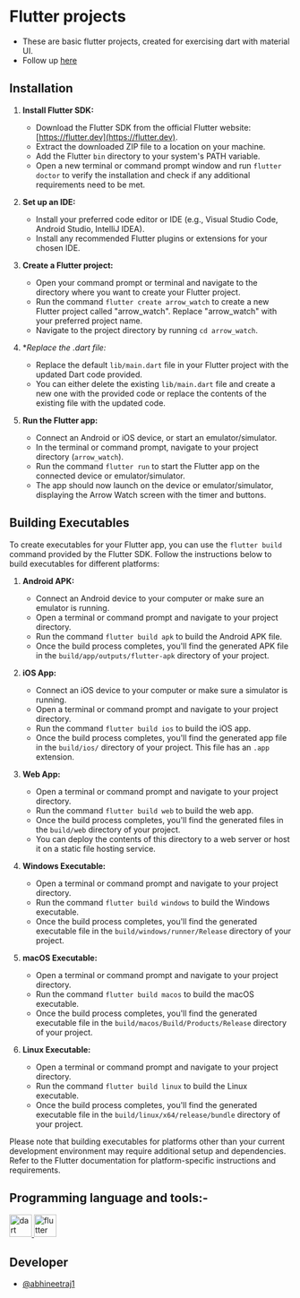 # Flutter projects
*	These are basic flutter projects, created for exercising dart with material UI.
*	Follow up [here]("/code")

## Installation

1. **Install Flutter SDK:**
   - Download the Flutter SDK from the official Flutter website: [https://flutter.dev](https://flutter.dev).
   - Extract the downloaded ZIP file to a location on your machine.
   - Add the Flutter `bin` directory to your system's PATH variable.
   - Open a new terminal or command prompt window and run `flutter doctor` to verify the installation and check if any additional requirements need to be met.

2. **Set up an IDE:**
   - Install your preferred code editor or IDE (e.g., Visual Studio Code, Android Studio, IntelliJ IDEA).
   - Install any recommended Flutter plugins or extensions for your chosen IDE.

3. **Create a Flutter project:**
   - Open your command prompt or terminal and navigate to the directory where you want to create your Flutter project.
   - Run the command `flutter create arrow_watch` to create a new Flutter project called "arrow_watch". Replace "arrow_watch" with your preferred project name.
   - Navigate to the project directory by running `cd arrow_watch`.

4. **Replace the *.dart file:**
   - Replace the default `lib/main.dart` file in your Flutter project with the updated Dart code provided.
   - You can either delete the existing `lib/main.dart` file and create a new one with the provided code or replace the contents of the existing file with the updated code.

5. **Run the Flutter app:**
   - Connect an Android or iOS device, or start an emulator/simulator.
   - In the terminal or command prompt, navigate to your project directory (`arrow_watch`).
   - Run the command `flutter run` to start the Flutter app on the connected device or emulator/simulator.
   - The app should now launch on the device or emulator/simulator, displaying the Arrow Watch screen with the timer and buttons.

## Building Executables

To create executables for your Flutter app, you can use the `flutter build` command provided by the Flutter SDK. Follow the instructions below to build executables for different platforms:

1. **Android APK:**
   - Connect an Android device to your computer or make sure an emulator is running.
   - Open a terminal or command prompt and navigate to your project directory.
   - Run the command `flutter build apk` to build the Android APK file.
   - Once the build process completes, you'll find the generated APK file in the `build/app/outputs/flutter-apk` directory of your project.

2. **iOS App:**
   - Connect an iOS device to your computer or make sure a simulator is running.
   - Open a terminal or command prompt and navigate to your project directory.
   - Run the command `flutter build ios` to build the iOS app.
   - Once the build process completes, you'll find the generated app file in the `build/ios/` directory of your project. This file has an `.app` extension.

3. **Web App:**
   - Open a terminal or command prompt and navigate to your project directory.
   - Run the command `flutter build web` to build the web app.
   - Once the build process completes, you'll find the generated files in the `build/web` directory of your project.
   - You can deploy the contents of this directory to a web server or host it on a static file hosting service.

4. **Windows Executable:**
   - Open a terminal or command prompt and navigate to your project directory.
   - Run the command `flutter build windows` to build the Windows executable.
   - Once the build process completes, you'll find the generated executable file in the `build/windows/runner/Release` directory of your project.

5. **macOS Executable:**
   - Open a terminal or command prompt and navigate to your project directory.
   - Run the command `flutter build macos` to build the macOS executable.
   - Once the build process completes, you'll find the generated executable file in the `build/macos/Build/Products/Release` directory of your project.

6. **Linux Executable:**
   - Open a terminal or command prompt and navigate to your project directory.
   - Run the command `flutter build linux` to build the Linux executable.
   - Once the build process completes, you'll find the generated executable file in the `build/linux/x64/release/bundle` directory of your project.

Please note that building executables for platforms other than your current development environment may require additional setup and dependencies. Refer to the Flutter documentation for platform-specific instructions and requirements.


## Programming language and tools:-
<a href="https://dart.dev" target="_blank" rel="noreferrer"> <img src="https://www.vectorlogo.zone/logos/dartlang/dartlang-icon.svg" alt="dart" width="40" height="40"/> </a> 
<a href="https://flutter.dev" target="_blank" rel="noreferrer"> <img src="https://cdn.iconscout.com/icon/free/png-256/free-flutter-2752187-2285004.png" alt="flutter" width="40" height="40"/> </a> 


## Developer
*	[@abhineetraj1](https://github.com/abhineetraj1)
